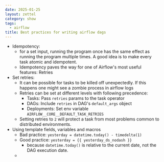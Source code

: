 ```yaml
---
date: 2025-01-25
layout: zettel
category: show
tags:
  - airflow
title: Best practices for writing airflow dags
---
```

- Idempotency:
	- for a set input, running the program once has the same effect as running the program multiple times. A good idea is to make every task atomic and idempotent.
	- Idempotency paves the way for one of Airflow's most useful features: Retries
- Set retries:
	- It can be possible for tasks to be killed off unexpectedly. If this happens one might see a zombie process in airflow logs
	- Retries can be set at different levels with following precedence:
		- Tasks: Pass `retries` params to the task operator
		- DAGs: Include `retries` in DAG's `default_args` object
		- Deployments:  Set env variable `AIRFLOW__CORE__DEFAULT_TASK_RETRIES`
	- Setting retries to `2` will protect a task from most problems common to distributed environments.
- Using template fields, variables and macros
	- Bad practice: `yesterday = datetime.today() - timedelta(1)`
	- Good practice: `yesterday = {{ yesterday_ds_nodash }}`
		- because `datetime.today()` is relative to the current date, not the DAG execution date.
	- 